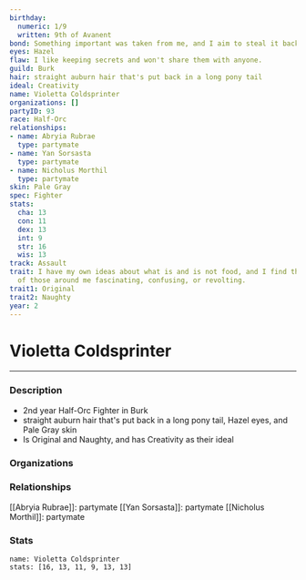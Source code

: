 ```yaml
---
birthday:
  numeric: 1/9
  written: 9th of Avanent
bond: Something important was taken from me, and I aim to steal it back.
eyes: Hazel
flaw: I like keeping secrets and won't share them with anyone.
guild: Burk
hair: straight auburn hair that's put back in a long pony tail
ideal: Creativity
name: Violetta Coldsprinter
organizations: []
partyID: 93
race: Half-Orc
relationships:
- name: Abryia Rubrae
  type: partymate
- name: Yan Sorsasta
  type: partymate
- name: Nicholus Morthil
  type: partymate
skin: Pale Gray
spec: Fighter
stats:
  cha: 13
  con: 11
  dex: 13
  int: 9
  str: 16
  wis: 13
track: Assault
trait: I have my own ideas about what is and is not food, and I find the eating habits
  of those around me fascinating, confusing, or revolting.
trait1: Original
trait2: Naughty
year: 2
---
```

# Violetta Coldsprinter
---
### Description
- 2nd year Half-Orc Fighter in Burk
- straight auburn hair that's put back in a long pony tail, Hazel eyes, and Pale Gray skin
- Is Original and Naughty, and has Creativity as their ideal

### Organizations
### Relationships
[[Abryia Rubrae]]: partymate
[[Yan Sorsasta]]: partymate
[[Nicholus Morthil]]: partymate
### Stats
```statblock
name: Violetta Coldsprinter
stats: [16, 13, 11, 9, 13, 13]
```